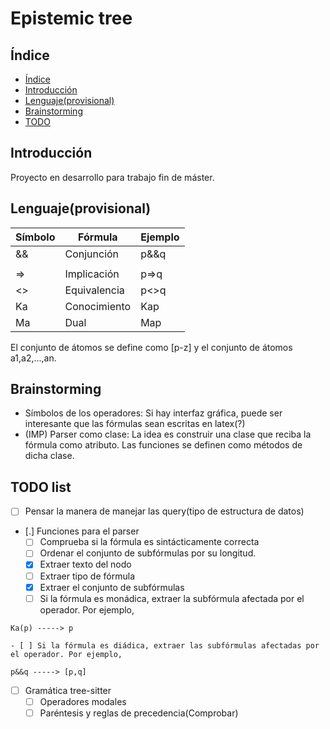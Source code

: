 # Epistemic tree
## Índice
* [Índice](#índice)
* [Introducción](#introducción)
* [Lenguaje(provisional)](#lenguaje(provisional))
* [Brainstorming](#brainstorming)
* [TODO](#todo)

## Introducción
Proyecto en desarrollo para trabajo fin de máster.

## Lenguaje(provisional)
| Símbolo | Fórmula      | Ejemplo |
|---------|--------------|---------|
| &&      | Conjunción   | p&&q    |
| ||      | Disyunción   | p||q    |
| =>      | Implicación  | p=>q    |
| <>      | Equivalencia | p<>q    |
| Ka      | Conocimiento | Kap     |
| Ma      | Dual         | Map     |

El conjunto de átomos se define como [p-z] y el conjunto de átomos a1,a2,...,an.

## Brainstorming
* Símbolos de los operadores: Si hay interfaz gráfica, puede ser interesante que las fórmulas sean escritas en latex(?)
* (IMP) Parser como clase: La idea es construir una clase que reciba la fórmula como atributo. Las funciones se definen como métodos de dicha clase.

## TODO list
- [ ] Pensar la manera de manejar las query(tipo de estructura de datos)
- [.] Funciones para el parser
	- [ ] Comprueba si la fórmula es sintácticamente correcta
	- [ ] Ordenar el conjunto de subfórmulas por su longitud.
	- [X] Extraer texto del nodo
	- [ ] Extraer tipo de fórmula
	- [X] Extraer el conjunto de subfórmulas
	- [ ] Si la fórmula es monádica, extraer la subfórmula afectada por el operador. Por ejemplo,
```
Ka(p) -----> p
```
	- [ ] Si la fórmula es diádica, extraer las subfórmulas afectadas por el operador. Por ejemplo,
```
p&&q -----> [p,q]
```
- [ ] Gramática tree-sitter
	- [ ] Operadores modales
	- [ ] Paréntesis y reglas de precedencia(Comprobar)
